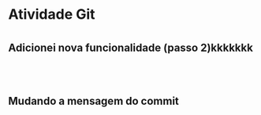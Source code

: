 <h1>Atividade Git <h1>

<h2>Adicionei nova funcionalidade (passo 2)kkkkkkk<h2><br>
<h2>Mudando a mensagem do commit<h2>